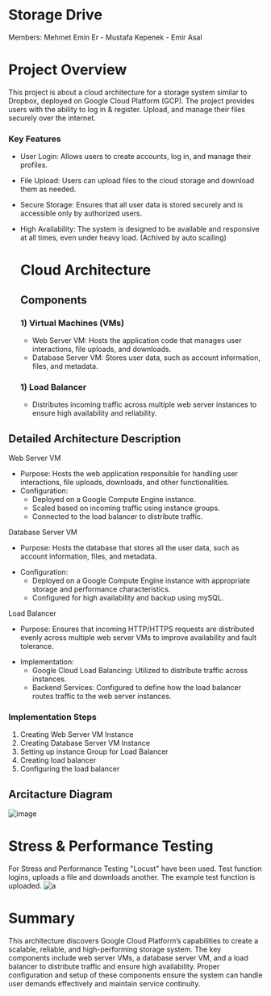 # Storage Drive

Members: Mehmet Emin Er - Mustafa Kepenek - Emir Asal


# Project Overview 

This project is about a cloud architecture for a storage system similar to Dropbox, deployed on Google Cloud Platform (GCP). The project provides users with the ability to log in & register. Upload, and manage their files securely over the internet.

### Key Features
- User Login: Allows users to create accounts, log in, and manage their profiles.
* File Upload: Users can upload files to the cloud storage and download them as needed.
* Secure Storage: Ensures that all user data is stored securely and is accessible only by authorized users.
* High Availability: The system is designed to be available and responsive at all times, even under heavy load. (Achived by auto scailing)

  # Cloud Architecture

  ## Components

  ### 1) Virtual Machines (VMs)
  - Web Server VM: Hosts the application code that manages user interactions, file uploads, and downloads.
  * Database Server VM: Stores user data, such as account information, files, and metadata.
  ### 1) Load Balancer
  + Distributes incoming traffic across multiple web server instances to ensure high availability and reliability.

## Detailed Architecture Description
Web Server VM
* Purpose: Hosts the web application responsible for handling user interactions, file uploads, downloads, and other functionalities. 
* Configuration:
     - Deployed on a Google Compute Engine instance.
     - Scaled based on incoming traffic using instance groups.
     - Connected to the load balancer to distribute traffic.

Database Server VM
+ Purpose: Hosts the database that stores all the user data, such as account information, files, and metadata.
* Configuration:
     - Deployed on a Google Compute Engine instance with appropriate storage and performance characteristics.
     - Configured for high availability and backup using mySQL.

Load Balancer
+ Purpose: Ensures that incoming HTTP/HTTPS requests are distributed evenly across multiple web server VMs to improve availability and fault tolerance.
* Implementation:
     - Google Cloud Load Balancing: Utilized to distribute traffic across instances.
     - Backend Services: Configured to define how the load balancer routes traffic to the web server instances.

### Implementation Steps
1) Creating Web Server VM Instance
2) Creating Database Server VM Instance
3) Setting up instance Group for Load Balancer
4) Creating load balancer
5) Configuring the load balancer

## Arcitacture Diagram
![image](https://github.com/emirasal/CS-436-Project/assets/63263142/ec372ab4-9be2-4a38-9852-5f3a1e2f1f03)

# Stress & Performance Testing
For Stress and Performance Testing "Locust" have been used. Test function logins, uploads a file and downloads another. The example test function is uploaded.
![a](https://github.com/emirasal/CS-436-Project/assets/127860430/7c9eec35-04e0-4c43-b820-6d99db608b89)

# Summary
This architecture discovers Google Cloud Platform’s capabilities to create a scalable, reliable, and high-performing storage system. The key components include web server VMs, a database server VM, and a load balancer to distribute traffic and ensure high availability. Proper configuration and setup of these components ensure the system can handle user demands effectively and maintain service continuity.
